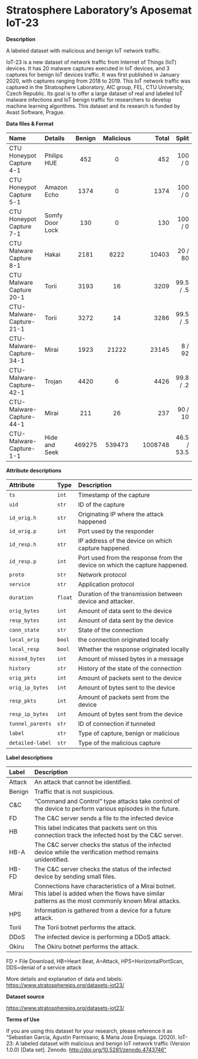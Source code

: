 # Stratosphere Laboratory’s Aposemat IoT-23

**Description**

A labeled dataset with malicious and benign IoT network traffic.

IoT-23 is a new dataset of network traffic from Internet of Things (IoT)
devices. It has 20 malware captures executed in IoT devices, and 3 captures for
benign IoT devices traffic. It was first published in January 2020, with
captures ranging from 2018 to 2019. This IoT network traffic was captured in the
Stratosphere Laboratory, AIC group, FEL, CTU University, Czech Republic. Its
goal is to offer a large dataset of real and labeled IoT malware infections and
IoT benign traffic for researchers to develop machine learning algorithms. This
dataset and its research is funded by Avast Software, Prague.

**Data files & Format**

| Name                     | Details         | Benign | Malicious |     |   Total |       Split |
|:-------------------------|:----------------|:------:|:---------:|-----|--------:|------------:|
| CTU Honeypot Capture 4-1 | Philips HUE     |  452   |     0     |     |     452 |     100 / 0 |
| CTU Honeypot Capture 5-1 | Amazon Echo     |  1374  |     0     |     |    1374 |     100 / 0 |
| CTU Honeypot Capture 7-1 | Somfy Door Lock |  130   |     0     |     |     130 |     100 / 0 |
| CTU Malware Capture 8-1  | Hakai           |  2181  |   8222    |     |   10403 |     20 / 80 |
| CTU Malware Capture 20-1 | Torii           |  3193  |    16     |     |    3209 |   99.5 / .5 |
| CTU-Malware-Capture-21-1 | Torii           |  3272  |    14     |     |    3286 |   99.5 / .5 |
| CTU-Malware-Capture-34-1 | Mirai           |  1923  |   21222   |     |   23145 |      8 / 92 |
| CTU-Malware-Capture-42-1 | Trojan          |  4420  |     6     |     |    4426 |   99.8 / .2 |
| CTU-Malware-Capture-44-1 | Mirai           |  211   |    26     |     |     237 |     90 / 10 |
| CTU-Malware-Capture-1-1  | Hide and Seek   | 469275 |  539473   |     | 1008748 | 46.5 / 53.5 |


**Attribute descriptions**

| Attribute         | Type     | Description                                                                 |
|:------------------|:---------|:----------------------------------------------------------------------------|
| `ts`              | `int`    | Timestamp of the capture                                                    |
| `uid`             | `str`    | ID of the capture                                                           |
| `id_orig.h`       | `str`    | Originating IP where the attack happened                                    |
| `id_orig.p`       | `int`    | Port used by the responder                                                  |
| `id_resp.h`       | `str`    | IP address of the device on which capture happened.                         |
| `id_resp.p`       | `int`    | Port used from the response from the device on which the capture happened.  |
| `proto`           | `str`    | Network protocol                                                            |
| `service`         | `str`    | Application protocol                                                        |
| `duration`        | `float`  | Duration of the transmission between device and attacker.                   |
| `orig_bytes`      | `int`    | Amount of data sent to the device                                           |
| `resp_bytes`      | `int`    | Amount of data sent by the device                                           |
| `conn_state`      | `str`    | State of the connection                                                     |
| `local_orig`      | `bool`   | the connection originated locally                                           |
| `local_resp`      | `bool`   | Whether the response originated locally                                     |
| `missed_bytes`    | `int`    | Amount of missed bytes in a message                                         |
| `history`         | `str`    | History of the state of the connection                                      |
| `orig_pkts`       | `int`    | Amount of packets sent to the device                                        |
| `orig_ip_bytes`   | `int`    | Amount of bytes sent to the device                                          |
| `resp_pkts`       | `int`    | Amount of packets sent from the device                                      |
| `resp_ip_bytes`   | `int`    | Amount of bytes sent from the device                                        |
| `tunnel_parents`  | `str`    | ID of connection if tunneled                                                |
| `label`           | `str`    | Type of capture, benign or malicious                                        |
| `detailed-label`  | `str`    | Type of the malicious capture                                               |

**Label descriptions**

| Label   | Description                                                                                                                                             |
|:--------|:--------------------------------------------------------------------------------------------------------------------------------------------------------|
| Attack  | An attack that cannot be identified.                                                                                                                    |
| Benign  | Traffic that is not suspicious.                                                                                                                         |
| C&C     | “Command and Control” type attacks take control of the device to perform various episodes in the future.                                                |
| FD      | The C&C server sends a file to the infected device                                                                                                      |
| HB      | This label indicates that packets sent on this connection track the infected host by the C&C server.                                                    |
| HB-A    | The C&C server checks the status of the infected device while the verification method remains unidentified.                                             |
| HB-FD   | The C&C server checks the status of the infected device by sending small files.                                                                         |
| Mirai   | Connections have characteristics of a Mirai botnet. This label is added when the flows have similar patterns as the most commonly known Mirai attacks.  |
| HPS     | Information is gathered from a device for a future attack.                                                                                              |
| Torii   | The Torii botnet performs the attack.                                                                                                                   |
| DDoS    | The infected device is performing a DDoS attack.                                                                                                        |
| Okiru   | The Okiru botnet performs the attack.                                                                                                                   |

FD = File Download, HB=Heart Beat, A=Attack, HPS=HorizontalPortScan, DDS=denial
of a service attack

More details and explanation of data and
labels: <https://www.stratosphereips.org/datasets-iot23/>

**Dataset source**

<https://www.stratosphereips.org/datasets-iot23/>

**Terms of Use**

If you are using this dataset for your research, please reference it as
“Sebastian Garcia, Agustin Parmisano, & Maria Jose Erquiaga. (2020). IoT-23: A
labeled dataset with malicious and benign IoT network traffic (Version 1.0.0)
[Data set]. Zenodo. http://doi.org/10.5281/zenodo.4743746”

